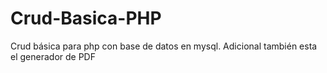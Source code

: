 # Crud-Basica-PHP
Crud básica para php con base de datos en mysql. Adicional también esta el generador de PDF
